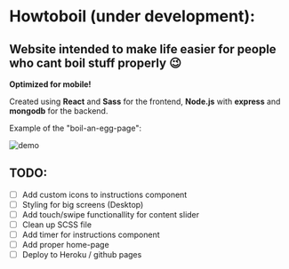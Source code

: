 # Howtoboil (under development):

## Website intended to make life easier for people who cant boil stuff properly 😉

**Optimized for mobile!**

Created using **React** and **Sass** for the frontend, **Node.js** with **express** and **mongodb** for the backend.

Example of the "boil-an-egg-page":

![demo](https://user-images.githubusercontent.com/34421443/55618689-6bb1bf80-5797-11e9-8e65-ec9b025fbd4b.png)

## TODO:

- [ ] Add custom icons to instructions component
- [ ] Styling for big screens (Desktop)
- [ ] Add touch/swipe functionallity for content slider
- [ ] Clean up SCSS file
- [ ] Add timer for instructions component
- [ ] Add proper home-page
- [ ] Deploy to Heroku / github pages

